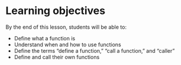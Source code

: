 # Learning objectives

By the end of this lesson, students will be able to:
- Define what a function is
- Understand when and how to use functions
- Define the terms “define a function,” “call a function,” and “caller”
- Define and call their own functions
